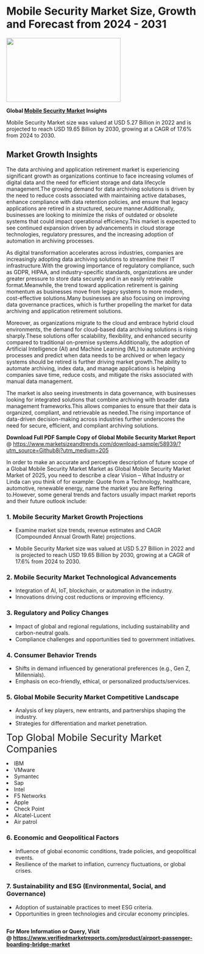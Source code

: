 <H1>Mobile Security Market Size, Growth and Forecast from 2024 - 2031</H1><img class="aligncenter size-medium wp-image-584254" src="https://thirdeyenews.in/wp-content/uploads/2024/09/Global-Market-Research-300x168.jpeg" alt="" width="300" height="168" /><p><strong>Global&nbsp;<a href="https://www.marketsizeandtrends.com/download-sample/58939/?utm_source=Github8j?utm_medium=205">Mobile Security Market</a> Insights</strong></p><p>Mobile Security Market size was valued at USD 5.27 Billion in 2022 and is projected to reach USD 19.65 Billion by 2030, growing at a CAGR of 17.6% from 2024 to 2030.</p><p><h2>Market Growth Insights</h2> <p>The data archiving and application retirement market is experiencing significant growth as organizations continue to face increasing volumes of digital data and the need for efficient storage and data lifecycle management.The growing demand for data archiving solutions is driven by the need to reduce costs associated with maintaining active databases, enhance compliance with data retention policies, and ensure that legacy applications are retired in a structured, secure manner.Additionally, businesses are looking to minimize the risks of outdated or obsolete systems that could impact operational efficiency.This market is expected to see continued expansion driven by advancements in cloud storage technologies, regulatory pressures, and the increasing adoption of automation in archiving processes.</p> <p>As digital transformation accelerates across industries, companies are increasingly adopting data archiving solutions to streamline their IT infrastructure.With the growing importance of regulatory compliance, such as GDPR, HIPAA, and industry-specific standards, organizations are under greater pressure to store data securely and in an easily retrievable format.Meanwhile, the trend toward application retirement is gaining momentum as businesses move from legacy systems to more modern, cost-effective solutions.Many businesses are also focusing on improving data governance practices, which is further propelling the market for data archiving and application retirement solutions.</p> <p>Moreover, as organizations migrate to the cloud and embrace hybrid cloud environments, the demand for cloud-based data archiving solutions is rising sharply.These solutions offer scalability, flexibility, and enhanced security compared to traditional on-premise systems.Additionally, the adoption of Artificial Intelligence (AI) and Machine Learning (ML) to automate archiving processes and predict when data needs to be archived or when legacy systems should be retired is further driving market growth.The ability to automate archiving, index data, and manage applications is helping companies save time, reduce costs, and mitigate the risks associated with manual data management.</p> <p>The market is also seeing investments in data governance, with businesses looking for integrated solutions that combine archiving with broader data management frameworks.This allows companies to ensure that their data is organized, compliant, and retrievable as needed.The rising importance of data-driven decision-making across industries further underscores the need for secure, efficient, and compliant archiving solutions.</p> <p><span class=""><strong>Download Full PDF Sample Copy of Global Mobile Security Market Report</strong> @ <a href="https://www.marketsizeandtrends.com/download-sample/58939/?utm_source=Github8j?utm_medium=205" target="_blank">https://www.marketsizeandtrends.com/download-sample/58939/?utm_source=Github8j?utm_medium=205</a></span></p><p>In order to make an accurate and perceptive description of future scope of a Global&nbsp;Mobile Security Market Market as Global&nbsp;Mobile Security Market Market of 2025, you need to describe a clear Vision &ndash; What Industry or Linda can you think of for example: Quote from a Technology, healthcare, automotive, renewable energy, name the market you are Reffering to.However, some general trends and factors usually impact market reports and their future outlook include:</p><h3>1.&nbsp;<strong>Mobile Security Market Growth Projections</strong></h3><ul><li>Examine market size trends, revenue estimates and CAGR (Compounded Annual Growth Rate) projections.</li><li><p>Mobile Security Market size was valued at USD 5.27 Billion in 2022 and is projected to reach USD 19.65 Billion by 2030, growing at a CAGR of 17.6% from 2024 to 2030.</p></li></ul><h3>2.&nbsp;<strong>Mobile Security Market Technological Advancements</strong></h3><ul><li>Integration of AI, IoT, blockchain, or automation in the industry.</li><li>Innovations driving cost reductions or improving efficiency.</li></ul><h3>3.&nbsp;<strong>Regulatory and Policy Changes</strong></h3><ul><li>Impact of global and regional regulations, including sustainability and carbon-neutral goals.</li><li>Compliance challenges and opportunities tied to government initiatives.</li></ul><h3>4.&nbsp;<strong>Consumer Behavior Trends</strong></h3><ul><li>Shifts in demand influenced by generational preferences (e.g., Gen Z, Millennials).</li><li>Emphasis on eco-friendly, ethical, or personalized products/services.</li></ul><h3>5.&nbsp;<strong>Global Mobile Security Market Competitive Landscape</strong></h3><ul><li>Analysis of key players, new entrants, and partnerships shaping the industry.</li><li>Strategies for differentiation and market penetration.</li></ul><p data-pm-slice="1 1 []"><span style="color: inherit; font-family: inherit; font-size: 25px;">Top Global Mobile Security Market Companies</span></p><div class="" data-test-id=""><p><li>IBM</li><li> VMware</li><li> Symantec</li><li> Sap</li><li> Intel</li><li> F5 Networks</li><li> Apple</li><li> Check Point</li><li> Alcatel-Lucent</li><li> Air patrol</li></p></div><h3>6.&nbsp;<strong>Economic and Geopolitical Factors</strong></h3><ul><li>Influence of global economic conditions, trade policies, and geopolitical events.</li><li>Resilience of the market to inflation, currency fluctuations, or global crises.</li></ul><h3>7.&nbsp;<strong>Sustainability and ESG (Environmental, Social, and Governance)</strong></h3><ul><li>Adoption of sustainable practices to meet ESG criteria.</li><li>Opportunities in green technologies and circular economy principles.</li></ul><h2><strong style="font-size: 14px;">For More Information or Query, Visit @&nbsp;</strong><a style="background-color: #ffffff; font-size: 14px;" href="https://www.marketsizeandtrends.com/report/mobile-security-market/" target="_blank">https://www.verifiedmarketreports.com/product/airport-passenger-boarding-bridge-market</a></h2>